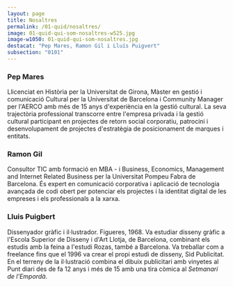 ```yaml
---
layout: page
title: Nosaltres
permalink: /01-quid/nosaltres/
image: 01-quid-qui-som-nosaltres-w525.jpg
image-w1050: 01-quid-qui-som-nosaltres.jpg
destacat: "Pep Mares, Ramon Gil i Lluís Puigvert"
subsection: "0101"
---
```


### Pep Mares 

<div class="amp-ad-container">
<amp-img width="300" height="250" alt="{{ page.title }}" src="{{ site.assets-images }}pep-mares-perfil-quid.jpg"></amp-img>
</div>

Llicenciat en Història per la Universitat de Girona, Màster en gestió i comunicació Cultural per la Universitat de Barcelona i Community Manager per l'AERCO amb més de 15 anys d'experiència en la gestió cultural. La seva trajectòria professional transcorre entre l'empresa privada i la gestió cultural participant en projectes de retorn social corporatiu, patrocini i desenvolupament de projectes d'estratègia de posicionament de marques i entitats.

### Ramon Gil 

<div class="amp-ad-container">
<amp-img width="300" height="250" alt="{{ page.title }}" src="{{ site.assets-images }}ramon-gil-perfil-quid.jpg"></amp-img>
</div>

Consultor TIC amb formació en MBA - i Business, Economics, Management and Internet Related Business per la Universitat Pompeu Fabra de Barcelona. És expert en comunicació corporativa i aplicació de tecnologia avançada de codi obert per potenciar els projectes i la identitat digital de les empreses i els professionals a la xarxa.

### Lluis Puigbert 

<div class="amp-ad-container">
<amp-img width="300" height="250" alt="{{ page.title }}" src="{{ site.assets-images }}lluis-puigvert-perfil-quid.jpg"></amp-img>
</div> 

Dissenyador gràfic i il·lustrador. Figueres, 1968. Va estudiar disseny gràfic a l'Escola Superior de Disseny i d'Art Llotja, de Barcelona, combinant els estudis amb la feina a l'estudi Rozas, també a Barcelona. Va treballar com a freelance  fins que el 1996 va crear el propi estudi de disseny, Sid Publicitat. En el terreny de la il·lustració combina el dibuix publicitari amb vinyetes al Punt diari des de fa 12 anys i més de 15 amb una tira còmica al *Setmanari de l'Empordà*.
